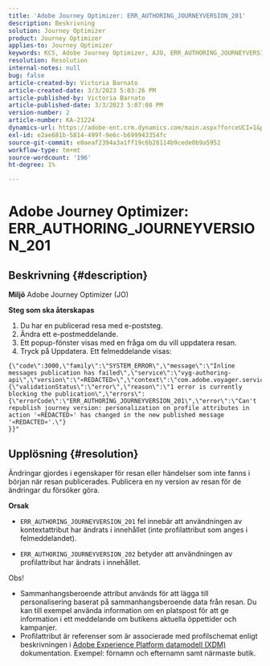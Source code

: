```yaml
---
title: 'Adobe Journey Optimizer: ERR_AUTHORING_JOURNEYVERSION_201'
description: Beskrivning
solution: Journey Optimizer
product: Journey Optimizer
applies-to: Journey Optimizer
keywords: KCS, Adobe Journey Optimizer, AJO, ERR_AUTHORING_JOURNEYVERSION_201, resan har inte publicerats
resolution: Resolution
internal-notes: null
bug: false
article-created-by: Victoria Barnato
article-created-date: 3/3/2023 5:03:26 PM
article-published-by: Victoria Barnato
article-published-date: 3/3/2023 5:07:08 PM
version-number: 2
article-number: KA-21224
dynamics-url: https://adobe-ent.crm.dynamics.com/main.aspx?forceUCI=1&pagetype=entityrecord&etn=knowledgearticle&id=59971c4e-e5b9-ed11-83fe-6045bd006b25
exl-id: e2ae681b-5814-499f-9e6c-b699943354fc
source-git-commit: e0aeaf2394a3a1ff19c6b28114b9cede0b9a5952
workflow-type: tm+mt
source-wordcount: '196'
ht-degree: 1%

---
```


# Adobe Journey Optimizer: ERR_AUTHORING_JOURNEYVERSION_201

## Beskrivning {#description}

<b>Miljö</b>
Adobe Journey Optimizer (JO)


<b>Steg som ska återskapas</b>
1. Du har en publicerad resa med e-poststeg.
2. Ändra ett e-postmeddelande.
3. Ett popup-fönster visas med en fråga om du vill uppdatera resan.
4. Tryck på Uppdatera. Ett felmeddelande visas:



```
{\"code\":3000,\"family\":\"SYSTEM_ERROR\",\"message\":\"Inline messages publication has failed\",\"service\":\"vyg-authoring-api\",\"version\":\"«REDACTED»\",\"context\":\"com.adobe.voyager.service.authoring.restapis.v1_0.JourneyVersionsService:1864\",\"uid\":\"«REDACTED»\",\"extraInfo\":{\"validationStatus\":\"error\",\"reason\":\"1 error is currently blocking the publication\",\"errors\":
{\"errorCode\":\"ERR_AUTHORING_JOURNEYVERSION_201\",\"error\":\"Can't republish journey version: personalization on profile attributes in action '«REDACTED»' has changed in the new published message '«REDACTED»'.\"}
}}"
```



## Upplösning {#resolution}


Ändringar gjordes i egenskaper för resan eller händelser som inte fanns i början när resan publicerades. Publicera en ny version av resan för de ändringar du försöker göra.


<b>Orsak</b>
- `ERR_AUTHORING_JOURNEYVERSION_201` fel innebär att användningen av kontextattribut har ändrats i innehållet (inte profilattribut som anges i felmeddelandet).


- `ERR_AUTHORING_JOURNEYVERSION_202` betyder att användningen av profilattribut har ändrats i innehållet.


Obs!

- Sammanhangsberoende attribut används för att lägga till personalisering baserat på sammanhangsberoende data från resan. Du kan till exempel använda information om en platspost för att ge information i ett meddelande om butikens aktuella öppettider och kampanjer.
- Profilattribut är referenser som är associerade med profilschemat enligt beskrivningen i [Adobe Experience Platform datamodell (XDM)](https://experienceleague.adobe.com/docs/experience-platform/xdm/home.html?lang=sv) dokumentation. Exempel: förnamn och efternamn samt närmaste butik.
